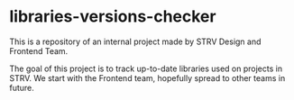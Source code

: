 # libraries-versions-checker
This is a repository of an internal project made by STRV Design and Frontend Team.

The goal of this project is to track up-to-date libraries used on projects in STRV. We start with the Frontend team, hopefully spread to other teams in future.

